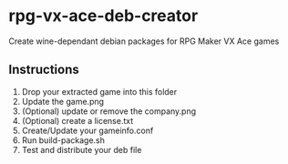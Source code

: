 # rpg-vx-ace-deb-creator
Create wine-dependant debian packages for RPG Maker VX Ace games

## Instructions
  1. Drop your extracted game into this folder
  2. Update the game.png
  3. (Optional) update or remove the company.png
  4. (Optional) create a license.txt
  5. Create/Update your gameinfo.conf
  6. Run build-package.sh
  7. Test and distribute your deb file
